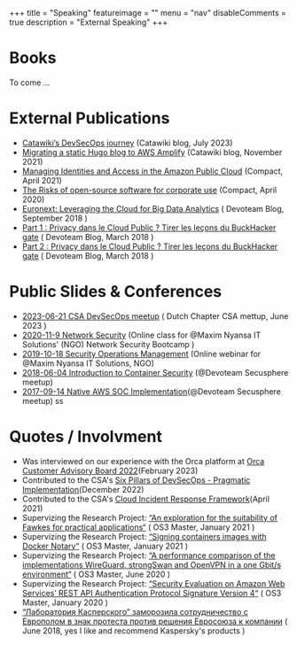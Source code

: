 +++
title = "Speaking"
featureimage = ""
menu = "nav"
disableComments = true
description = "External Speaking"
+++

# Books

To come ...

# External Publications

- [Catawiki’s DevSecOps journey](https://medium.com/catawiki-engineering/catawikis-devsecops-journey-c826fe7a9030) (Catawiki blog, July 2023)
- [Migrating a static Hugo blog to AWS Amplify](https://dev.to/catawiki/migrating-a-static-hugo-blog-to-aws-amplify-2nnb#fn6) (Catawiki blog, November 2021)
- [Managing Identities and Access in the Amazon Public Cloud](https://www.compact.nl/articles/managing-identities-and-access-in-the-amazon-public-cloud/) (Compact, April 2021)
- [The Risks of open-source software for corporate use](https://www.compact.nl/articles/the-risks-of-open-source-software-for-corporate-use/) (Compact, April 2020)
- [Euronext: Leveraging the Cloud for Big Data Analytics](https://www.devoteam.com/newsroom/leveraging-cloud-big-data-analytics-rex-form-euronext/) ( Devoteam Blog, September 2018 )
- [Part 1 : Privacy dans le Cloud Public ? Tirer les leçons du BuckHacker gate](https://france.devoteam.com/newsroom/part-1-privacy-dans-le-cloud-public-tirer-les-lecons-du-buckhacker-gate-2/) ( Devoteam Blog, March 2018 )
- [Part 2 : Privacy dans le Cloud Public ? Tirer les leçons du BuckHacker gate](https://france.devoteam.com/newsroom/part-2-privacy-dans-le-cloud-public-tirer-les-lecons-du-buckhacker-gate/) ( Devoteam Blog, March 2018 )

# Public Slides & Conferences

- [2023-06-21 CSA DevSecOps meetup](https://github.com/ArisBee/meetups/blob/master/2023-06-21%20CSA%20DevSecOps%20meetup.pdf) ( Dutch Chapter CSA mettup, June 2023 )
- [2020-11-9 Network Security](https://github.com/ArisBee/meetups/blob/master/2020-11-9%20Network%20Security.pdf) (Online class for @Maxim Nyansa IT Solutions' (NGO) Network Security Bootcamp )
- [2019-10-18 Security Operations Management](https://github.com/ArisBee/meetups/blob/master/2019-10-18%20Security%20Operations%20Management.pdf) (Online webinar for @Maxim Nyansa IT Solutions, NGO)
- [2018-06-04 Introduction to Container Security](https://github.com/ArisBee/meetups/blob/master/2018-06-04%20Introduction%20to%20Container%20Security.pdf) (@Devoteam Secusphere meetup)
- [2017-09-14 Native AWS SOC Implementation](https://github.com/ArisBee/meetups/blob/master/2017-09-14%20Native%20AWS%20SOC%20Implementation.pdf)(@Devoteam Secusphere meetup)
  ss

# Quotes / Involvment

- Was interviewed on our experience with the Orca platform at [Orca Customer Advisory Board 2022](https://orca.security/resources/case-studies/catawiki-testimonial/)(February 2023)
- Contributed to the CSA's [Six Pillars of DevSecOps - Pragmatic Implementation](https://cloudsecurityalliance.org/artifacts/six-pillars-devsecops-pragmatic-implementation)(December 2022)
- Contributed to the CSA's [Cloud Incident Response Framework](https://cloudsecurityalliance.org/artifacts/cloud-incident-response-framework/)(April 2021)
- Supervizing the Research Project: [“An exploration for the suitability of Fawkes for practical applications“](https://rp.os3.nl/2020-2021/p56/presentation.pdf) ( OS3 Master, January 2021 )
- Supervizing the Research Project: [“Signing containers images with Docker Notary“](https://rp.os3.nl/2020-2021/p34/presentation.pdf) ( OS3 Master, January 2021 )
- Supervizing the Research Project: [“A performance comparison of the implementations WireGuard, strongSwan and OpenVPN in a one Gbit/s environment“](https://rp.os3.nl/2019-2020/p71/presentation.pdf) ( OS3 Master, June 2020 )
- Supervizing the Research Project: [“Security Evaluation on Amazon Web Services’ REST API Authentication Protocol Signature Version 4“](https://rp.os3.nl/2019-2020/p65/presentation.pdf) ( OS3 Master, January 2020 )
- [“Лаборатория Касперского” заморозила сотрудничество с Европолом в знак протеста против решения Евросоюза к компании](https://ekozlov.ru/2018/06/laboratorija-kasperskogo-zamorozila-sotrudnichestvo-s-evropolom-v-znak-protesta-protiv-reshenija-evrosojuza-k-kompanii/) ( June 2018, yes I like and recommend Kaspersky's products )
